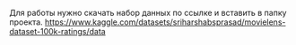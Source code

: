 Для работы нужно скачать набор данных по ссылке и вставить в папку проекта.
https://www.kaggle.com/datasets/sriharshabsprasad/movielens-dataset-100k-ratings/data
